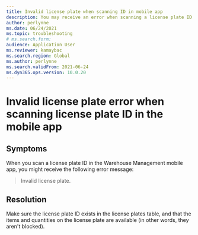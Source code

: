 ```yaml
--- 
title: Invalid license plate when scanning ID in mobile app 
description: You may receive an error when scanning a license plate ID in the Warehouse Management mobile app. This page explains how to resolve the issue. 
author: perlynne 
ms.date: 06/24/2021 
ms.topic: troubleshooting 
# ms.search.form:  
audience: Application User 
ms.reviewer: kamaybac 
ms.search.region: Global 
ms.author: perlynne 
ms.search.validFrom: 2021-06-24 
ms.dyn365.ops.version: 10.0.20 
--- 
```

# Invalid license plate error when scanning license plate ID in the mobile app

## Symptoms

When you scan a license plate ID in the Warehouse Management mobile app, you might receive the following error message:

> Invalid license plate.

## Resolution

Make sure the license plate ID exists in the license plates table, and that the items and quantities on the license plate are available (in other words, they aren't blocked).
